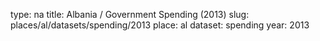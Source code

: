 type: na
title: Albania / Government Spending (2013)
slug: places/al/datasets/spending/2013
place: al
dataset: spending
year: 2013
